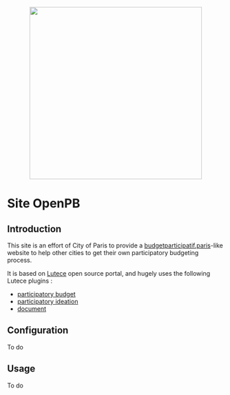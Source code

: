 <p align="center">
<img src="https://raw.githubusercontent.com/lutece-secteur-public/particip-site-participatorybudget/develop/webapp/images/logo-openpb-1280x1024.png" width="400">
</p>

# Site OpenPB

## Introduction

This site is an effort of City of Paris to provide a <a href="https://budgetparticipatif.paris">budgetparticipatif.paris</a>-like website to help other cities to get their own participatory budgeting process.

It is based on [Lutece](https://fr.lutece.paris.fr/fr/) open source portal, and hugely uses the following Lutece plugins :
- [participatory budget](https://github.com/lutece-secteur-public/particip-plugin-participatorybudget)
- [participatory ideation](https://github.com/lutece-secteur-public/particip-plugin-participatoryideation)
- [document](https://github.com/lutece-platform/lutece-cms-plugin-document)


## Configuration

To do

## Usage

To do